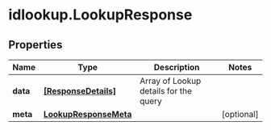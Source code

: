 # idlookup.LookupResponse

## Properties

Name | Type | Description | Notes
------------ | ------------- | ------------- | -------------
**data** | [**[ResponseDetails]**](ResponseDetails.md) | Array of Lookup details for the query | 
**meta** | [**LookupResponseMeta**](LookupResponseMeta.md) |  | [optional] 


